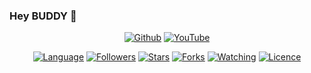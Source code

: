 ### Hey BUDDY 👋




<p align="center">
<a href="https://github.com/legendaryhackerz"><img title="Github" src="https://img.shields.io/badge/legendary-hacker-brightgreen?style=for-the-badge&logo=github"></a>
<a href="youtube.com/c/Legendary Hacker"><img title="YouTube" src="https://img.shields.io/badge/YouTube-Legendary Hacker-red?style=for-the-badge&logo=Youtube"></a>
</p>




<p align="center">
<a href="https://github.com/legendaryhackerz"><img title="Language" src="https://img.shields.io/badge/Made%20with-Bash-1f425f.svg?v=103"></a>
<a href="https://github.com/legendaryhackerz"><img title="Followers" src="https://img.shields.io/github/followers/legendaryhackerz?color=blue&style=flat-square"></a>
<a href="https://github.com/legendaryhackerz"><img title="Stars" src="https://img.shields.io/github/stars/legendaryhackerz/autoig?color=red&style=flat-square"></a>
<a href="https://github.com/legendaryhackerz"><img title="Forks" src="https://img.shields.io/github/forks/noob-hackers/autoig?color=red&style=flat-square"></a>
<a href="https://github.com/legendaryhackerz"><img title="Watching" src="https://img.shields.io/github/watchers/legendaryhackerz/autoig?label=Watchers&color=blue&style=flat-square"></a>
<a href="https://github.com/legendaryhackerz"><img title="Licence" src="https://img.shields.io/badge/License-MIT-blue.svg"></a>
</p>




